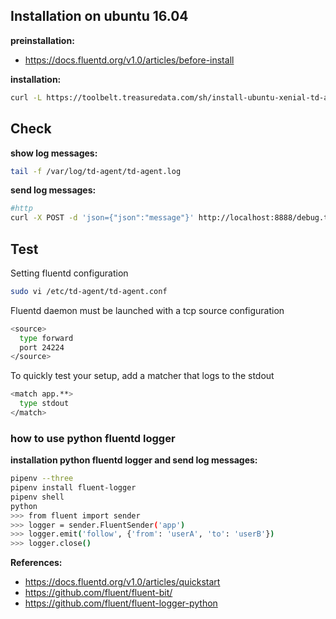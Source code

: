 ## Installation on ubuntu 16.04

**preinstallation:**

* https://docs.fluentd.org/v1.0/articles/before-install

**installation:**

```sh
curl -L https://toolbelt.treasuredata.com/sh/install-ubuntu-xenial-td-agent3.sh | sh
```

## Check

**show log messages:**

```sh
tail -f /var/log/td-agent/td-agent.log
```

**send log messages:**

```sh
#http
curl -X POST -d 'json={"json":"message"}' http://localhost:8888/debug.test
```

## Test

Setting fluentd configuration

```sh
sudo vi /etc/td-agent/td-agent.conf
```

Fluentd daemon must be launched with a tcp source configuration

```sh
<source>
  type forward
  port 24224
</source>
```

To quickly test your setup, add a matcher that logs to the stdout

```sh
<match app.**>
  type stdout
</match>
```

### how to use python fluentd logger 

**installation python fluentd logger and send log messages:**

```sh
pipenv --three
pipenv install fluent-logger
pipenv shell
python
>>> from fluent import sender
>>> logger = sender.FluentSender('app')
>>> logger.emit('follow', {'from': 'userA', 'to': 'userB'})
>>> logger.close()
```

**References:**

* https://docs.fluentd.org/v1.0/articles/quickstart
* https://github.com/fluent/fluent-bit/
* https://github.com/fluent/fluent-logger-python
